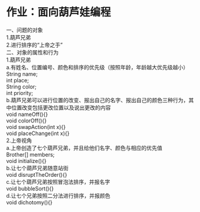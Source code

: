 # 作业：面向葫芦娃编程

一、问题的对象<br/>
1.葫芦兄弟<br/>
2.进行排序的“上帝之手”<br/>
二、对象的属性和行为<br/>
1.葫芦兄弟<br/>
a.有姓名、位置编号、颜色和排序的优先级（按照年龄，年龄越大优先级越小）<br/>
    String name;<br/>
    int place;<br/>
    String color;<br/>
    int priority;<br/>
b.葫芦兄弟可以进行位置的改变、报出自己的名字、报出自己的颜色三种行为，其中位置改变包括更改位置以及说出更改的内容<br/>
void nameOff(){}<br/>
void colorOff(){}<br/>
void swapAction(int x){}<br/>
void placeChange(int x){}<br/>
2.上帝视角<br/>
a.上帝创造了七个葫芦兄弟，并且给他们名字、颜色与相应的优先值<br/>
Brother[] members;<br/>
void initialize(){}<br/>
b.让七个葫芦兄弟随意站街<br/>
void disruptTheOrder(){}<br/>
c.让七个葫芦兄弟按照冒泡法排序，并报名字<br/>
void bubbleSort(){}<br/>
d.让七个兄弟按照二分法进行排序，并报颜色<br/>
void dichotomy(){}<br/>